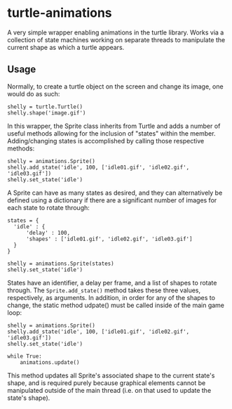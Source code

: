 # turtle-animations

A very simple wrapper enabling animations in the turtle library. Works via a collection of state machines working on separate threads to manipulate the current shape as which a turtle appears.

## Usage

Normally, to create a turtle object on the screen and change its image, one would do as such:
```
shelly = turtle.Turtle()
shelly.shape('image.gif')
```
In this wrapper, the Sprite class inherits from Turtle and adds a number of useful methods allowing for the inclusion of "states" within the member. Adding/changing states is accomplished by calling those respective methods:
```
shelly = animations.Sprite()
shelly.add_state('idle', 100, ['idle01.gif', 'idle02.gif', 'idle03.gif'])
shelly.set_state('idle')
```
A Sprite can have as many states as desired, and they can alternatively be defined using a dictionary if there are a significant number of images for each state to rotate through:
```
states = {
  'idle' : {
      'delay' : 100,
      'shapes' : ['idle01.gif', 'idle02.gif', 'idle03.gif']
  }
}

shelly = animations.Sprite(states)
shelly.set_state('idle')
```
States have an identifier, a delay per frame, and a list of shapes to rotate through. The `Sprite.add_state()` method takes these three values, respectively, as arguments. In addition, in order for any of the shapes to change, the static method udpate() must be called inside of the main game loop:
```
shelly = animations.Sprite()
shelly.add_state('idle', 100, ['idle01.gif', 'idle02.gif', 'idle03.gif'])
shelly.set_state('idle')

while True:
    animations.update()
```
This method updates all Sprite's associated shape to the current state's shape, and is required purely because graphical elements cannot be manipulated outside of the main thread (i.e. on that used to update the state's shape).
